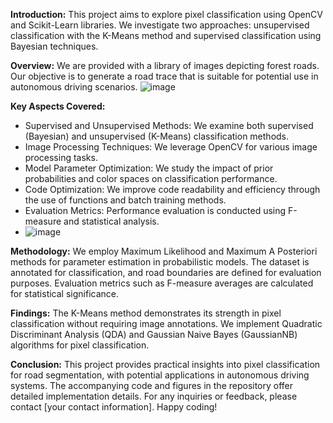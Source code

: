 **Introduction:**
This project aims to explore pixel classification using OpenCV and Scikit-Learn libraries. We investigate two approaches: unsupervised classification with the K-Means method and supervised classification using Bayesian techniques.

**Overview:**
We are provided with a library of images depicting forest roads. Our objective is to generate a road trace that is suitable for potential use in autonomous driving scenarios.
![image](https://github.com/GauthierJARY/AI-roads-detection-and-images-classification-MI204/assets/106387453/e866e7dd-75d8-4bb1-aa3a-70f31072ffbd)


**Key Aspects Covered:**
- Supervised and Unsupervised Methods: We examine both supervised (Bayesian) and unsupervised (K-Means) classification methods.
- Image Processing Techniques: We leverage OpenCV for various image processing tasks.
- Model Parameter Optimization: We study the impact of prior probabilities and color spaces on classification performance.
- Code Optimization: We improve code readability and efficiency through the use of functions and batch training methods.
- Evaluation Metrics: Performance evaluation is conducted using F-measure and statistical analysis.
- ![image](https://github.com/GauthierJARY/AI-roads-detection-and-images-classification-MI204/assets/106387453/579be345-b7c2-41a7-a81b-521441e60cb8)


**Methodology:**
We employ Maximum Likelihood and Maximum A Posteriori methods for parameter estimation in probabilistic models. The dataset is annotated for classification, and road boundaries are defined for evaluation purposes. Evaluation metrics such as F-measure averages are calculated for statistical significance.

**Findings:**
The K-Means method demonstrates its strength in pixel classification without requiring image annotations. We implement Quadratic Discriminant Analysis (QDA) and Gaussian Naive Bayes (GaussianNB) algorithms for pixel classification.

**Conclusion:**
This project provides practical insights into pixel classification for road segmentation, with potential applications in autonomous driving systems. The accompanying code and figures in the repository offer detailed implementation details. For any inquiries or feedback, please contact [your contact information]. Happy coding!





